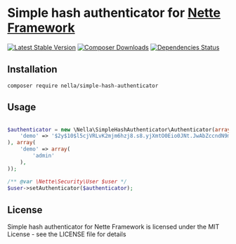 Simple hash authenticator for [Nette Framework](http://nette.org)
=================================================================

[![Latest Stable Version](https://poser.pugx.org/nella/simple-hash-authenticator/version.png)](https://packagist.org/packages/nella/simple-hash-authenticator) [![Composer Downloads](https://poser.pugx.org/nella/simple-hash-authenticator/d/total.png)](https://packagist.org/packages/nella/simple-hash-authenticator) [![Dependencies Status](http://depending.in/nella/simple-hash-authenticator.png?branch=master)](http://depending.in/nella/simple-hash-authenticator)

Installation
------------

```
composer require nella/simple-hash-authenticator
```

Usage
------

```php

$authenticator = new \Nella\SimpleHashAuthenticator\Authenticator(array(
    'demo' => '$2y$10$l5cjVRLvK2mjm6hzj8.s8.yjXmtO0Eio0JNt.JwAbZccndN9m1IVi', // hash of 'test'
), array(
    'demo' => array(
        'admin'
    ),
));

/** @var \Nette\Security\User $user */
$user->setAuthenticator($authenticator);

```

License
-------
Simple hash authenticator for Nette Framework is licensed under the MIT License - see the LICENSE file for details
